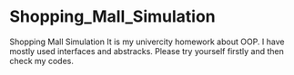 # Shopping_Mall_Simulation
Shopping Mall Simulation
It is my univercity homework about OOP. I have mostly used interfaces and abstracks. Please try yourself firstly and then check my codes.
